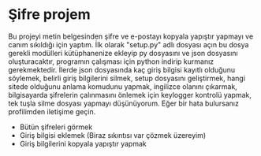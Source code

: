 # Şifre projem
Bu projeyi metin belgesinden şifre ve e-postayı kopyala yapıştır yapmayı ve canım sıkıldığı için yaptım. İlk olarak "setup.py" adlı dosyası açın bu dosya gerekli modülleri kütüphanenize ekleyip py dosyasını ve json dosyasını oluşturacaktır, programın çalışması için python indirip kurmanız gerekmektedir. İlerde json dosyasında kaç giriş bilgisi kayıtlı olduğunu söylemek, belirli giriş bilgilerini silmek, setup dosyasını geliştirmek, hangi sitede olduğunu anlama komudunu yapmak, ingilizce olanını çıkarmak, bilgisayarda şifrelerin çalınmasını önlemek için keylogger kontrolü yapmak, tek tuşla silme dosyası yapmayı düşünüyorum. Eğer bir hata bulursanız profilimden iletişime geçin.
* Bütün şifreleri görmek
* Giriş bilgisi eklemek (Biraz sıkıntısı var çözmek üzereyim)
* Giriş bilgilerini kopyala yapıştır yapmak
